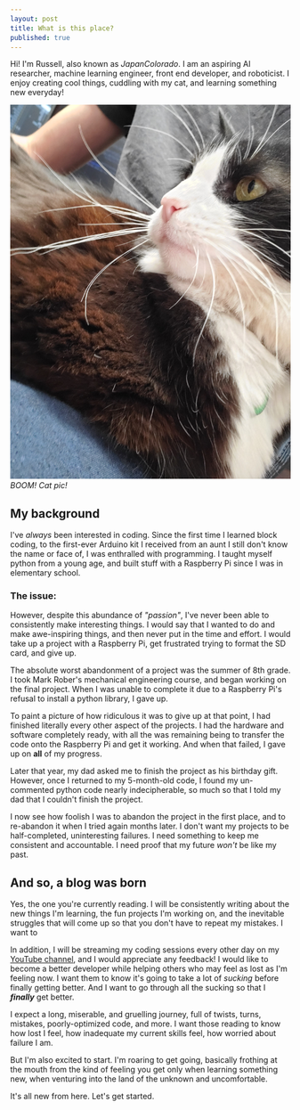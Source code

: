 ```yaml
---
layout: post
title: What is this place?
published: true
---
```


Hi! I'm Russell, also known as _JapanColorado_. I am an aspiring AI researcher, machine learning engineer, front end developer, and roboticist. I enjoy creating cool things, cuddling with my cat, and learning something new everyday!

<div class="caption_start"></div>

![A cute cat](../images/cat.jpg)
_BOOM! Cat pic!_

## My background

I've _always_ been interested in coding. Since the first time I learned block coding, to the first-ever Arduino kit I received from an aunt I still don't know the name or face of, I was enthralled with programming. I taught myself python from a young age, and built stuff with a Raspberry Pi since I was in elementary school.

### The issue:

However, despite this abundance of _"passion"_, I've never been able to consistently make interesting things. I would say that I wanted to do and make awe-inspiring things, and then never put in the time and effort. I would take up a project with a Raspberry Pi, get frustrated trying to format the SD card, and give up.

The absolute worst abandonment of a project was the summer of 8th grade. I took Mark Rober's mechanical engineering course, and began working on the final project. When I was unable to complete it due to a Raspberry Pi's refusal to install a python library, I gave up.

To paint a picture of how ridiculous it was to give up at that point, I had finished literally every other aspect of the projects. I had the hardware and software completely ready, with all the was remaining being to transfer the code onto the Raspberry Pi and get it working. And when that failed, I gave up on **all** of my progress.

Later that year, my dad asked me to finish the project as his birthday gift. However, once I returned to my 5-month-old code, I found my un-commented python code nearly indecipherable, so much so that I told my dad that I couldn't finish the project.

I now see how foolish I was to abandon the project in the first place, and to re-abandon it when I tried again months later. I don't want my projects to be half-completed, uninteresting failures. I need something to keep me consistent and accountable. I need proof that my future _won't_ be like my past.

## And so, a blog was born

Yes, the one you're currently reading. I will be consistently writing about the new things I'm learning, the fun projects I'm working on, and the inevitable struggles that will come up so that you don't have to repeat my mistakes. I want to

In addition, I will be streaming my coding sessions every other day on my [YouTube channel](https://www.youtube.com/@japancolorado), and I would appreciate any feedback! I would like to become a better developer while helping others who may feel as lost as I'm feeling now. I want them to know it's going to take a lot of _sucking_ before finally getting better. And I want to go through all the sucking so that I **_finally_** get better.

I expect a long, miserable, and gruelling journey, full of twists, turns, mistakes, poorly-optimized code, and more. I want those reading to know how lost I feel, how inadequate my current skills feel, how worried about failure I am.

But I'm also excited to start. I'm roaring to get going, basically frothing at the mouth from the kind of feeling you get only when learning something new, when venturing into the land of the unknown and uncomfortable.

It's all new from here. Let's get started.
